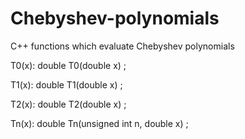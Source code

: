 Chebyshev-polynomials
=====================

 C++ functions which evaluate Chebyshev polynomials

T0(x):
  double T0(double x) ;

T1(x):
  double T1(double x) ;

T2(x):
  double T2(double x) ;

Tn(x):
  double Tn(unsigned int n, double x) ;
